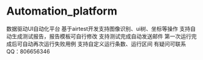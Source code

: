 # Automation_platform
数据驱动UI自动化平台
基于airtest开发支持图像识别、ui树、坐标等操作
支持自动生成测试报告，报告模板可自行修改
支持测试完成自动发送邮件
第一次运行完成后可自动再次运行失败用例
支持自定义运行条数、运行区间
有疑问可联系QQ：806656346
